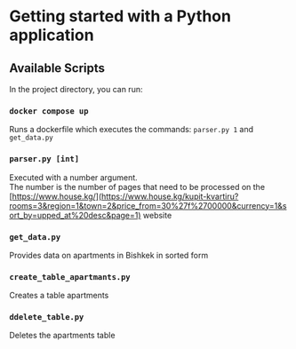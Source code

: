 # Getting started with a Python application

## Available Scripts

In the project directory, you can run:

### `docker compose up`

Runs a dockerfile which executes the commands: `parser.py 1` and `get_data.py`

### `parser.py [int]`

Executed with a number argument.\
The number is the number of pages that need to be processed on the [https://www.house.kg/](https://www.house.kg/kupit-kvartiru?rooms=3&region=1&town=2&price_from=30%27f%2700000&currency=1&sort_by=upped_at%20desc&page=1) website

### `get_data.py`

Provides data on apartments in Bishkek in sorted form

### `create_table_apartmants.py`

Creates a table apartments

### `ddelete_table.py`

Deletes the apartments table
